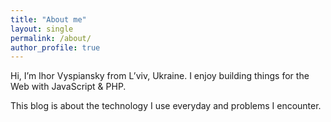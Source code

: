 ```yaml
---
title: "About me"
layout: single
permalink: /about/
author_profile: true
---
```


Hi, I’m Ihor Vyspiansky from L’viv, Ukraine. I enjoy building things for the Web with JavaScript & PHP.

This blog is about the technology I use everyday and problems I encounter.